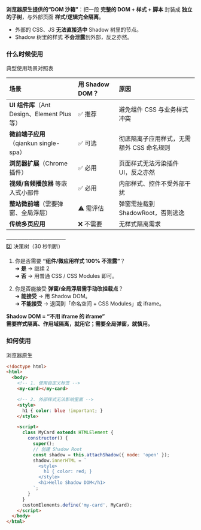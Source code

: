 **浏览器原生提供的“DOM 沙箱”**：把一段 **完整的 DOM + 样式 + 脚本** 封装成 **独立的子树**，与外部页面 **样式/逻辑完全隔离**。

- 外部的 CSS、JS **无法直接选中** Shadow 树里的节点。
- Shadow 树里的样式 **不会泄露**到外部，反之亦然。

### 什么时候使用

典型使用场景对照表

|场景|用 Shadow DOM？|原因|
|:--|:--|:--|
|**UI 组件库**（Ant Design、Element Plus 等）|✅ 推荐|避免组件 CSS 与业务样式冲突|
|**微前端子应用**（qiankun single-spa）|✅ 可选|彻底隔离子应用样式，无需额外 CSS 命名规则|
|**浏览器扩展**（Chrome 插件）|✅ 必用|页面样式无法污染插件 UI，反之亦然|
|**视频/音频播放器** 等嵌入式小部件|✅ 必用|内部样式、控件不受外部干扰|
|**整站微前端**（需要弹窗、全局浮层）|⚠️ 需评估|弹窗需挂载到 ShadowRoot，否则逃逸|
|**传统多页应用**|❌ 不需要|无样式隔离需求|

────────────────  
2️⃣ 决策树（30 秒判断）

1. 你是否需要 **“组件/微应用样式 100% 不泄露”**？  
    ➜ **是** → 继续 2  
    ➜ **否** → 用普通 CSS / CSS Modules 即可。
    
2. 你是否能接受 **弹窗/全局浮层需手动改挂载点**？  
    ➜ **能接受** → 用 Shadow DOM。  
    ➜ **不能接受** → 退回到「命名空间 + CSS Modules」或 iframe。

**Shadow DOM = “不用 iframe 的 iframe”**  
**需要样式隔离、作用域隔离，就用它；需要全局弹窗，就慎用。**

### 如何使用

浏览器原生

```html
<!doctype html>
<html>
  <body>
    <!-- 1. 使用自定义标签 -->
    <my-card></my-card>

    <!-- 2. 外部样式无法影响里面 -->
    <style>
      h1 { color: blue !important; }
    </style>

    <script>
      class MyCard extends HTMLElement {
        constructor() {
          super();
          // 创建 Shadow Root
          const shadow = this.attachShadow({ mode: 'open' });
          shadow.innerHTML = `
            <style>
              h1 { color: red; }
            </style>
            <h1>Hello Shadow DOM</h1>
          `;
        }
      }
      customElements.define('my-card', MyCard);
    </script>
  </body>
</html>
```
